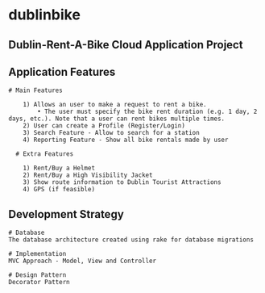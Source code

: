 # dublinbike

## Dublin-Rent-A-Bike Cloud Application Project

## Application Features
    
    # Main Features
    
		1) Allows an user to make a request to rent a bike. 
			• The user must specify the bike rent duration (e.g. 1 day, 2 days, etc.). Note that a user can rent bikes multiple times.
		2) User can create a Profile (Register/Login)
		3) Search Feature - Allow to search for a station
		4) Reporting Feature - Show all bike rentals made by user
		
	  # Extra Features
	
		1) Rent/Buy a Helmet
		2) Rent/Buy a High Visibility Jacket
		3) Show route information to Dublin Tourist Attractions
		4) GPS (if feasible)
		
## Development Strategy
    # Database
    The database architecture created using rake for database migrations
   
    # Implementation
    MVC Approach - Model, View and Controller
   
    # Design Pattern
    Decorator Pattern 
